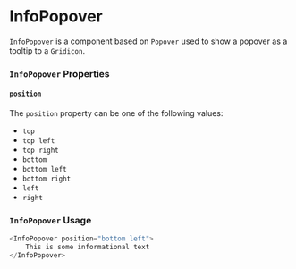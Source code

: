 InfoPopover
===========

`InfoPopover` is a component based on `Popover` used to show a popover as a tooltip to a `Gridicon`.

### `InfoPopover` Properties

#### `position`

The `position` property can be one of the following values:

- `top`
- `top left`
- `top right`
- `bottom`
- `bottom left`
- `bottom right`
- `left`
- `right`

### `InfoPopover` Usage

```js
<InfoPopover position="bottom left">
    This is some informational text
</InfoPopover>
```
